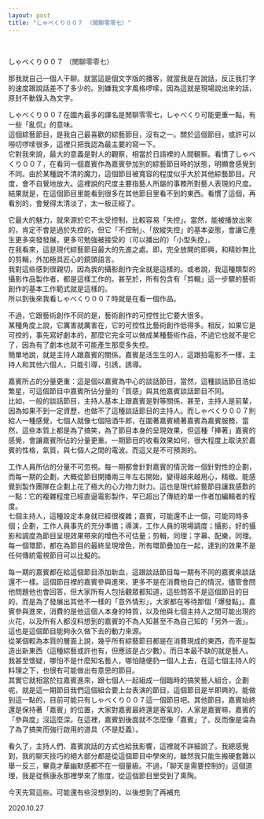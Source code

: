 ```yaml
---
layout: post
title: "しゃべくり００７ （閒聊零零七）"
---
```


  
&nbsp;
&nbsp;


しゃべくり００７ （閒聊零零七）

那我就自己一個人干聊。就當這是個文字版的播客，就當我是在說話，反正我打字的速度跟說話差不了多少的。別嫌我文字風格啰嗦，因為這就是現場說出來的話，原封不動錄入為文字。

しゃべくり００７在國內最多的譯名是閒聊零零七，しゃべくり可能更重一點，有一些「亂侃」的意味。
<br>這個綜藝節目，是我自己最喜歡的綜藝節目，沒有之一。關於這個節目，或許可以嘮叨啰嗦很多，這裡只把我認為最主要的寫一下。
<br>它對我來說，最大的意義是對人的觀察，相當於日語裡的人間観察。看慣了しゃべくり００７，在看同一個嘉賓作為嘉賓參加別的綜藝節目時的狀態，明顯會感覺到不同。由於某種說不清的魔力，這個節目被寬容的程度似乎大於其他綜藝節目。尺度，會不自覺地放大。這裡說的尺度主要指藝人所屬的事務所對藝人表現的尺度。
<br>結果就是，在這個節目里能看到很多在其他節目里看不到的東西。看慣了這個，再看別的，會覺得太清淡了，太一板正經了。

它最大的魅力，就來源於它不太受控制，比較容易「失控」。當然，能被播放出來的，肯定不會是過於失控的，但它「不控制」、「放縱失控」的基本姿態，會讓它產生更多突發發展，更多可勉強被接受的（可以播出的）「小型失控」。
<br>在我看來，這是現代綜藝節目最大的先進之處。即，完全放開的即興，和精妙無比的剪輯，外加極具匠心的鏡頭語言。
<br>我對這些感到很親切，因為我的攝影創作完全就是這樣的。或者說，我這種類型的攝影作品製作者，都是這樣工作的。甚至於，所有包含有「剪輯」這一步驟的藝術創作的基本工作範式就是這樣的。
<br>所以到後來我看しゃべくり００７時就是在看一個作品。

不過，它跟藝術創作不同的是，藝術創作的可控性比它要大很多。
<br>某種角度上說，它厲害就厲害在，它的可控性比藝術創作低得多。相反，如果它是可控的，事先寫好劇本的，那麼它完全可以做成某種藝術作品，不過它也就不是它了，因為有了劇本也就不可能產生那麼多失控。
<br>簡單地說，就是主持人跟嘉賓的關係。嘉賓是活生生的人，這跟拍電影不一樣，主持人和其他六個人，只能引導，引誘，誘導。

嘉賓所占的分量更重：這是個以嘉賓為中心的談話節目，當然，這種談話節目浩如繁星，可這個節目中嘉賓所佔分量的「質感」與其他嘉賓談話節目不同。
<br>比如，一般的談話節目，主持人基本上跟嘉賓是對等關係，甚至，主持人是前輩，因為如果不到一定資歷，也做不了這種談話節目的主持人。而しゃべくり００７則給人一種感覺，七個人就像七個陪酒牛郎，在圍著嘉賓繞著嘉賓為嘉賓服務，當然，這些本質上都是為了搞笑，為了節目本身的呈現效果，但這種「捧著」嘉賓的感覺，會讓嘉賓所佔的分量更重。一期節目的收看效果如何，很大程度上取決於嘉賓的性格，氣質，與七個人之間的電波。而這又是不可預測的。

工作人員所佔的分量不可忽視。每一期都會針對嘉賓的情況做一個針對性的企劃，而每一期的企劃，大概從節目開播兩三年左右開始，變得越來越用心，精緻。能感覺到製作團隊在企劃上花了極大的心力物力財力。這也是現代綜藝節目讓我感歎的一點：它的複雜程度已經直逼電影製作，早已超出了傳統的單一作者加編輯者的程度。
<br>七個主持人，這種設定本身就已經很複雜；嘉賓，可能還不止一個，可能同時多個；企劃，工作人員事先的充分準備；導演，工作人員的現場調度；攝影，好的攝影和調度為節目呈現效果帶來的增色不可估量；剪輯，同理；字幕、配樂，同理。每一個環節，都在為節目的最終呈現增色，所有環節疊加在一起，達到的效果不是任何傳統電視節目可以比擬的。

每一期的嘉賓都在給這個節目添加新血，這跟談話節目每一期有不同的嘉賓來談話還不一樣。這個節目裡的嘉賓參與進來，更多不是在消費他自己的情況，儘管會問他問題他也會回答，但大家所有人包括觀眾都知道，這些問答不是這個節目的目的，而是為了發展出其他不一樣的「意外情形」，大家都在等待那個「爆發點」。嘉賓參與進來，消費的是他這個人本身的特質，以及他與七個主持人之間可能出現的火花，以及所有人都沒料想到的嘉賓的不為人知甚至不為自己知的「另外一面」。
<br>這也是這個節目能夠永久做下去的動力來源。
<br>從某個較為本質的層面上說，幾乎所有綜藝節目都是在消費現成的東西，而不是製造出新東西（這種綜藝或許也有，但應該是占少數）。而日本最不缺的就是藝人。我甚至懷疑，哪怕不是什麼知名藝人，哪怕隨便扔一個人上去，在這七個主持人的料理之下，也很有可能做出有意思的節目。
<br>其實它就相當於拉嘉賓進來，跟七個人一起組成一個臨時的搞笑藝人組合，企劃呢，就是這一期節目我們這個組合要上台表演的節目，這個節目是半即興的。能做到這一點的，目前可能只有しゃべくり００７這一個節目吧。其他節目，嘉賓始終還是保持著「嘉賓」的位置，大家對嘉賓最終還是客氣的，人家是嘉賓嘛，嘉賓的「參與度」沒這麼深。在這裡，嘉賓到後面就不怎麼像「嘉賓」了。反而像是淪為了為了搞笑而強行啟用的道具（不是貶義）。

看久了，主持人們、嘉賓說話的方式也給我影響，這裡就不詳細說了。我總感覺到，我的聊天技巧的絕大部分都是從這個節目中學來的，雖然我只能生搬硬套難以舉一反三，畢竟才華幽默感都不在一個量級。不過，「聊天是需要控制的」這個道理，我是從蔡康永那裡學來了態度，從這個節目里受到了熏陶。

今天先寫這些。可能還有些沒想到的，以後想到了再補充

2020.10.27
